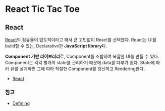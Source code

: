 # React Tic Tac Toe

## React

[React](https://reactjs.org)의 점유율이 압도적이라고 해서 큰 고민없이 React를 선택했다. React는 UI를 build할 수 있는, Declarative한 **JavaScript library**다.

**Component 기반 라이브러리**로, Component를 조합하여 복잡한 UI를 만들 수 있다. Component는 각각 별개의 state를 관리하기 때문에 data를 다루기 쉽다. State에 따라 뷰를 설계하면 그에 따라 적절한 Component를 갱신하고 Rendering한다.

* [React](./docs/react.md)

### 참고

* [Defining](https://www.pluralsight.com/guides/defining-props-in-react-function-component-with-typescript)
